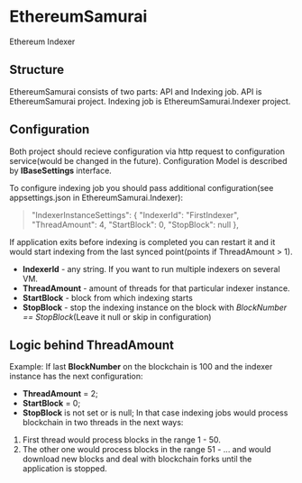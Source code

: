 # EthereumSamurai
Ethereum Indexer

## Structure
EthereumSamurai consists of two parts: API and Indexing job.
API is EthereumSamurai project.
Indexing job is EthereumSamurai.Indexer project.

## Configuration
Both project should recieve configuration via http request to configuration service(would be changed in the future).
Configuration Model is described by **IBaseSettings** interface.

To configure indexing job you should pass additional configuration(see appsettings.json in EthereumSamurai.Indexer):
>"IndexerInstanceSettings": {
    "IndexerId": "FirstIndexer",
    "ThreadAmount": 4,
    "StartBlock": 0,
    "StopBlock": null
  },

If application exits before indexing is completed you can restart it and it would start indexing from the last synced point(points if ThreadAmount > 1).
- **IndexerId** - any string. If you want to run multiple indexers on several VM.
- **ThreadAmount** - amount of threads for that particular indexer instance.
- **StartBlock** - block from which indexing starts 
- **StopBlock** - stop the indexing instance on the block with *BlockNumber == StopBlock*(Leave it null or skip in configuration)

## Logic behind ThreadAmount
Example: 
If last **BlockNumber** on the blockchain is 100 and the indexer instance has the next configuration:
- **ThreadAmount** = 2;
- **StartBlock** = 0;
- **StopBlock** is not set or is null;
In that case indexing jobs would process blockchain in two threads in the next ways:
1. First thread would process blocks in the range 1 - 50.
2. The other one would process blocks in the range 51 - ... and would download new blocks and deal with blockchain forks until the application is stopped.
